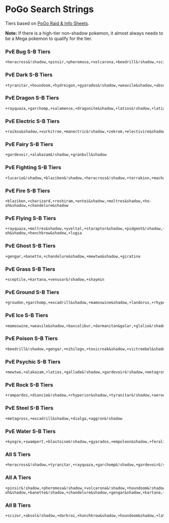 # PoGo Search Strings
Tiers based on [PoGo Raid & Info Sheets](https://docs.google.com/spreadsheets/d/1avftwmBHszB0s1_5-Z_REvvAMXdLk0vMJI3GYsSWGkg/edit#gid=318359852).

**Note:** If there is a high-tier non-shadow pokemon, it almost always needs to be a Mega pokemon to qualify for the tier. 

### PvE Bug S-B Tiers

```
+heracross&!shadow,+pinsir,+pheromosa,+volcarona,+beedrill&!shadow,+scizor
```

### PvE Dark S-B Tiers

```
+tyranitar,+houndoom,+hydreigon,+gyarados&!shadow,+weavile&shadow,+absol&!shadow,+darkrai,+honchkrow&shadow
```

### PvE Dragon S-B Tiers

```
+rayquaza,+garchomp,+salamence,+dragonite&shadow,+latios&!shadow,+latias
```

### PvE Electric S-B Tiers

```
+raikou&shadow,+xurkitree,+manectric&!shadow,+zekrom,+electivire&shadow,+zapdos&shadow,+thundurus,+magnezone&shadow,+luxray&shadow,+ampharos&!shadow
```

### PvE Fairy S-B Tiers

```
+gardevoir,+alakazam&!shadow,+granbull&shadow
```

### PvE Fighting S-B Tiers

```
+lucario&!shadow,+blaziken&!shadow,+heracross&!shadow,+terrakion,+machamp&shadow,+keldeo,+alakazam&!shadow,+hariyama&shadow
```

### PvE Fire S-B Tiers

```
+blaziken,+charizard,+reshiram,+entei&shadow,+moltres&shadow,+ho-oh&shadow,+chandelure&shadow
```

### PvE Flying S-B Tiers

```
+rayquaza,+moltres&shadow,+yveltal,+staraptor&shadow,+pidgeot&!shadow,+ho-oh&shadow,+honchkrow&shadow,+lugia
```

### PvE Ghost S-B Tiers

```
+gengar,+banette,+chandelure&shadow,+mewtwo&shadow,+giratina
```

### PvE Grass S-B Tiers

```
+sceptile,+kartana,+venusar&!shadow,+shaymin
```

### PvE Ground S-B Tiers

```
+groudon,+garchomp,+excadrill&shadow,+mamoswine&shadow,+landorus,+rhyperior&shadow
```

### PvE Ice S-B Tiers

```
+mamoswine,+weavile&shadow,+baxcalibur,+darmanitan&galar,+glalie&!shadow,+mewtwo&shadow
```

### PvE Poison S-B Tiers

```
+beedrill&!shadow,+gengar,+nihilego,+toxicroak&shadow,+victreebel&shadow,+vileplume&shadow,+roserade
```

### PvE Psychic S-B Tiers

```
+mewtwo,+alakazam,+latios,+gallade&!shadow,+gardevoir&!shadow,+metagross,+hoopa
```

### PvE Rock S-B Tiers

```
+rampardos,+diancie&!shadow,+rhyperior&shadow,+tyranitar&!shadow,+aerodactyl&!shadow,+gigalith&shadow
```

### PvE Steel S-B Tiers

```
+metagross,+excadrill&shadow,+dialga,+aggron&!shadow
```

### PvE Water S-B Tiers

```
+kyogre,+swampert,+blastoise&!shadow,+gyarados,+empoleon&shadow,+feraligatr&shadow,crawdaunt&shadow
```

### All S Tiers

```
+heracross&!shadow,+tyranitar,+rayquaza,+garchomp&!shadow,+gardevoir&!shadow,+lucario&!shadow,+blaziken&!shadow,+charizard&!shadow,+rayquaza&!shadow,+gengar&!shadow,+sceptile&!shadow,+groudon&!shadow,+mamoswine&shadow,+beedrill&!shadow,+mewtwo&shadow,+alakazam&!shadow,+rampardos&shadow,+metagross&shadow,+kyogre&shadow,+swampert&!shadow,+blastoise&!shadow
```

### All A Tiers

```
+pinsir&!shadow,+pheromosa&!shadow,+volcarona&!shadow,+houndoom&!shadow,+hydreigon,+weavile&shadow,+salamence,+garchomp&shadow,+dragonite&shadow,+latios&!shadow,+raikou&shadow,+xurkitree,+manectric&!shadow,+zekrom,+electivire&shadow,+zapdos&shadow,+thundurus,+magnezone&shadow,+gardevoir&shadow,+terrakion,+machamp&shadow,+reshiram,+blaziken&shadow,+moltres&shadow,+yveltal,+staraptor&shadow,+pidgeot&!shadow,+ho-oh&shadow,+banette&!shadow,+chandelure&shadow,+gengar&shadow,+kartana,+venusaur&!shadow,+excadrill&shadow,+baxcalibur&!shadow,+darmanitan&galar,+nihilego,+toxicroak&shadow,+mewtwo&!shadow,+gallade&!shadow,+diancie&!shadow,+rhyperior&shadow,+metagross&!shadow,+excadrill&shadow,+gyarados&!shadow,+kyogre&!shadow,+swampert&shadow,+empoleon&shadow,+feraligatr&shadow
```

### All B Tiers

```
+scizor,+absol&!shadow,+darkrai,+honchkrow&shadow,+houndoom&shadow,+latias&!shadow,+latios&shadow,+luxray&shadow,+ampharos&!shadow,+granbull&shadow,+keldeo,+hariyama&shadow,+entei&shadow,+moltres&shadow,+chandelure&shadow,+charizard&shadow,+lugia,+giratina,+shaymin,+sceptile&shadow,+landorus,+mamoswine&!shadow,+glalie&!shadow,+victreebel&shadow,+vileplume&shadow,+hoopa,+alakazam&shadow,+aerodactyl&!shadow,+gigalith&shadow,+dialga,+aggron&!shadow,+gyarados&shadow,+crawdaunt&shadow,+roserade
```
